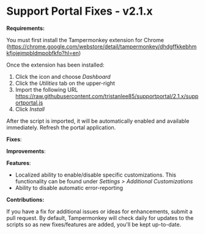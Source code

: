# Support Portal Fixes - v2.1.x
**Requirements:**

You must first install the Tampermonkey extension for Chrome
(https://chrome.google.com/webstore/detail/tampermonkey/dhdgffkkebhmkfjojejmpbldmpobfkfo?hl=en)

 Once the extension has been installed:
 1. Click the icon and choose *Dashboard*
 2. Click the *Utilities* tab on the upper-right
 3. Import the following URL
 https://raw.githubusercontent.com/tristanlee85/supportportal/2.1.x/supportportal.js
 4. Click *Install*

After the script is imported, it will be automatically enabled and available immediately. Refresh the portal application.

**Fixes**:


**Improvements**:

 
**Features**:
 - Localized ability to enable/disable specific customizations. This functionality can be found under *Settings > Additional Customizations*
 - Ability to disable automatic error-reporting

**Contributions:**

If you have a fix for additional issues or ideas for enhancements, submit a pull request. By default, Tampermonkey will check daily for updates to the scripts so as new fixes/features are added, you'll be kept up-to-date.
